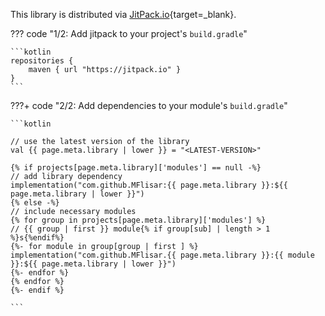 This library is distributed via [JitPack.io](https://jitpack.io/){target=_blank}.

??? code "1/2: Add jitpack to your project's `build.gradle`"

    ```kotlin
    repositories {
        maven { url "https://jitpack.io" }
    }
    ```

???+ code "2/2: Add dependencies to your module's `build.gradle`"

    ```kotlin

    // use the latest version of the library
    val {{ page.meta.library | lower }} = "<LATEST-VERSION>" 

    {% if projects[page.meta.library]['modules'] == null -%}
    // add library dependency
    implementation("com.github.MFlisar:{{ page.meta.library }}:${{ page.meta.library | lower }}")
    {% else -%}
    // include necessary modules
    {% for group in projects[page.meta.library]['modules'] %}
    // {{ group | first }} module{% if group[sub] | length > 1 %}s{%endif%}
    {%- for module in group[group | first ] %}
    implementation("com.github.MFlisar.{{ page.meta.library }}:{{ module }}:${{ page.meta.library | lower }}")
    {%- endfor %}
    {% endfor %}
    {%- endif %}
    
    ```